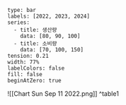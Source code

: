 ```chart
type: bar
labels: [2022, 2023, 2024]
series:
  - title: 생산량
    data: [80, 90, 100]
  - title: 소비량
    data: [70, 100, 150]
tension: 0.21
width: 77%
labelColors: false
fill: false
beginAtZero: true
```



![[Chart Sun Sep 11 2022.png]]
^table1


